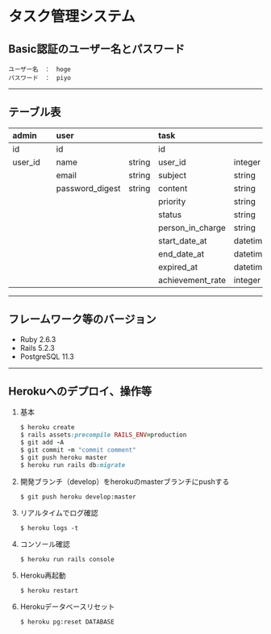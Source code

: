 # タスク管理システム

## Basic認証のユーザー名とパスワード

    ユーザー名　：　hoge
    パスワード　：　piyo

---

## テーブル表

|admin  |   |user           |       |task            |        |labeling|       |label  |       |user_labeling|       |user_label|   |
|:--    |:--|:--            |:--    |:--             |:--     |:--     |:--    |:--    |:--    |:--          |:--    |:--       |:--|
|id     |   |id             |       |id              |        |id      |       |id     |       |id           |       |id        |   |
|user_id|   |name           |string |user_id         |integer |task_id |integer|name   |string |task_id      |integer|name      |   |
|       |   |email          |string |subject         |string  |label_id|integer|       |integer|label_id     |integer|user_id   |   |
|       |   |password_digest|string |content         |string  |
|       |   |               |       |priority        |string  |
|       |   |               |       |status          |string  |
|       |   |               |       |person_in_charge|string  |
|       |   |               |       |start_date_at   |datetime|
|       |   |               |       |end_date_at     |datetime|
|       |   |               |       |expired_at      |datetime|
|       |   |               |       |achievement_rate|integer |

---

## フレームワーク等のバージョン

- Ruby 2.6.3
- Rails 5.2.3
- PostgreSQL 11.3

---

## Herokuへのデプロイ、操作等

1. 基本
    ```rb
    $ heroku create
    $ rails assets:precompile RAILS_ENV=production
    $ git add -A
    $ git commit -m "commit comment"
    $ git push heroku master
    $ heroku run rails db:migrate
    ```

1. 開発ブランチ（develop）をherokuのmasterブランチにpushする

    `$ git push heroku develop:master`

1. リアルタイムでログ確認

    `$ heroku logs -t`

1. コンソール確認

    `$ heroku run rails console`

1. Heroku再起動

    `$ heroku restart`

1. Herokuデータベースリセット

    `$ heroku pg:reset DATABASE`
